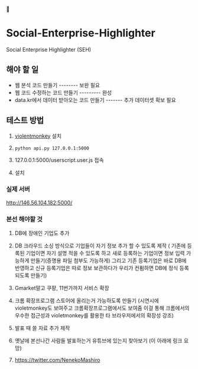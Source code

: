 🌙 

# Social-Enterprise-Highlighter
Social Enterprise Highlighter (SEH)

## 해야 할 일
- 웹 분석 코드 만들기 -------- 보완 필요
- 웹 코드 수정하는 코드 만들기 --------- 완성 
- data.kr에서 데이터 받아오는 코드 만들기 ------- 추가 데이터셋 확보 필요

## 테스트 방법
1. [violentmonkey](---) 설치

2. `python api.py 127.0.0.1:5000`

3. 127.0.0.1:5000/userscript.user.js 접속

4. 설치

### 실제 서버
http://146.56.104.182:5000/


### 본선 해야할 것

1. DB에 장애인 기업도 추가

2. DB 크라우드 소싱 방식으로 기업들이 자기 정보 추가 할 수 있도록 제작 
( 기존에 등록된 기업이면 자기 설명 적을 수 있도록 하고 새로 등록하는 기업이면 정보 입력 가능하게 만들기(증명용 파일 첨부도 가능하게) 그리고 기존 등록기업은 바로 DB에 반영하고 신규 등록기업은 따로 정보 보관하다가 우리가 컨펌하면 DB에 정식 등록 되도록 만들기)

3. Gmarket말고 쿠팡, 11번가까지 서비스 확장

4. 크롬 확장프로그램 스토어에 올리는거 가능하도록 만들기 
(시연시에 violetmonkey도 보여주고 크롬확장프로그램에서도 보여줌 이걸 통해 크롬에서의 우수한 접근성과 violetmonkey를 활용한 타 브라우저에서의 확장성 강조)

5. 발표 때 쓸 자료 추가 제작

6. 옛날에 본선나간 사람들 발표하는거 유튜브에 있는지 찾아보기
(이 아래에 링크 요망)


7. https://twitter.com/NenekoMashiro